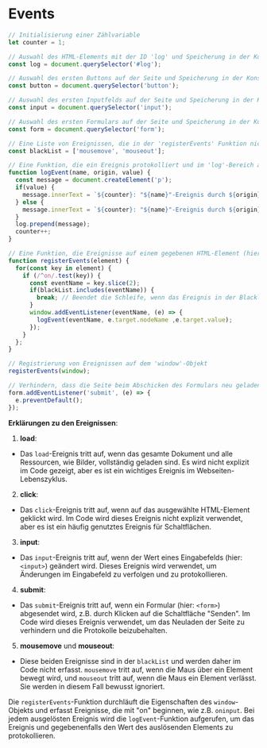 # Events

```javascript
// Initialisierung einer Zählvariable
let counter = 1;

// Auswahl des HTML-Elements mit der ID 'log' und Speicherung in der Konstanten 'log'
const log = document.querySelector('#log');

// Auswahl des ersten Buttons auf der Seite und Speicherung in der Konstanten 'button'
const button = document.querySelector('button');

// Auswahl des ersten Inputfelds auf der Seite und Speicherung in der Konstanten 'input'
const input = document.querySelector('input');

// Auswahl des ersten Formulars auf der Seite und Speicherung in der Konstanten 'form'
const form = document.querySelector('form');

// Eine Liste von Ereignissen, die in der 'registerEvents' Funktion nicht erfasst werden sollen
const blackList = ['mousemove', 'mouseout'];

// Eine Funktion, die ein Ereignis protokolliert und im 'log'-Bereich anzeigt
function logEvent(name, origin, value) {
  const message = document.createElement('p');
  if(value) {
    message.innerText = `${counter}: "${name}"-Ereignis durch ${origin} mit dem Wert ${value} ausgelöst.`;
  } else {
    message.innerText = `${counter}: "${name}"-Ereignis durch ${origin} ausgelöst.`;
  }
  log.prepend(message);
  counter++;
}

// Eine Funktion, die Ereignisse auf einem gegebenen HTML-Element (hier: 'window') registriert
function registerEvents(element) {
  for(const key in element) {
    if (/^on/.test(key)) {
      const eventName = key.slice(2);
      if(blackList.includes(eventName)) {
        break; // Beendet die Schleife, wenn das Ereignis in der Blacklist ist
      }
      window.addEventListener(eventName, (e) => {
        logEvent(eventName, e.target.nodeName ,e.target.value);
      });
    }
  };
}

// Registrierung von Ereignissen auf dem 'window'-Objekt
registerEvents(window);

// Verhindern, dass die Seite beim Abschicken des Formulars neu geladen wird und so die Protokolle verschwinden.
form.addEventListener('submit', (e) => {
  e.preventDefault();
});
```

**Erklärungen zu den Ereignissen**:

1. **load**:
 - Das `load`-Ereignis tritt auf, wenn das gesamte Dokument und alle Ressourcen, wie Bilder, vollständig geladen sind. Es wird nicht explizit im Code gezeigt, aber es ist ein wichtiges Ereignis im Webseiten-Lebenszyklus.
2. **click**:  
- Das `click`-Ereignis tritt auf, wenn auf das ausgewählte HTML-Element geklickt wird. Im Code wird dieses Ereignis nicht explizit verwendet, aber es ist ein häufig genutztes Ereignis für Schaltflächen.
3. **input**:
- Das `input`-Ereignis tritt auf, wenn der Wert eines Eingabefelds (hier: `<input>`) geändert wird. Dieses Ereignis wird verwendet, um Änderungen im Eingabefeld zu verfolgen und zu protokollieren.
4. **submit**:   
- Das `submit`-Ereignis tritt auf, wenn ein Formular (hier: `<form>`) abgesendet wird, z.B. durch Klicken auf die Schaltfläche "Senden". Im Code wird dieses Ereignis verwendet, um das Neuladen der Seite zu verhindern und die Protokolle beizubehalten.
5. **mousemove** und **mouseout**:
- Diese beiden Ereignisse sind in der `blackList` und werden daher im Code nicht erfasst. `mousemove` tritt auf, wenn die Maus über ein Element bewegt wird, und `mouseout` tritt auf, wenn die Maus ein Element verlässt. Sie werden in diesem Fall bewusst ignoriert.

Die `registerEvents`-Funktion durchläuft die Eigenschaften des `window`-Objekts und erfasst Ereignisse, die mit "on" beginnen, wie z.B. `oninput`. Bei jedem ausgelösten Ereignis wird die `logEvent`-Funktion aufgerufen, um das Ereignis und gegebenenfalls den Wert des auslösenden Elements zu protokollieren.